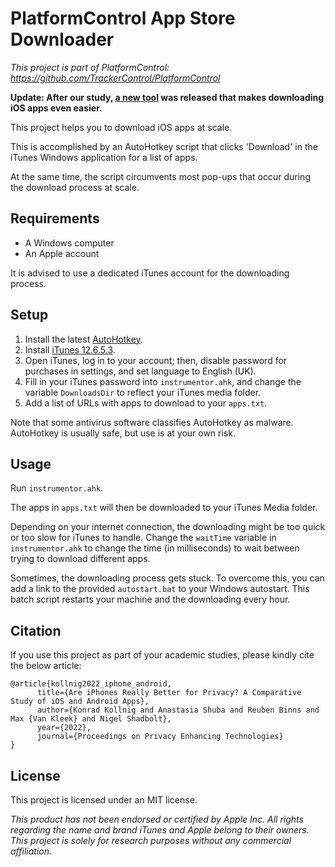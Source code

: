 # PlatformControl App Store Downloader

*This project is part of PlatformControl: <https://github.com/TrackerControl/PlatformControl>*

**Update: After our study, [a new tool](https://github.com/majd/ipatool) was released that makes downloading iOS apps even easier.**

This project helps you to download iOS apps at scale.

This is accomplished by an AutoHotkey script that clicks 'Download' in the iTunes Windows application for a list of apps.

At the same time, the script circumvents most pop-ups that occur during the download process at scale.

## Requirements
- A Windows computer
- An Apple account

It is advised to use a dedicated iTunes account for the downloading process.

## Setup
1. Install the latest [AutoHotkey](https://www.autohotkey.com/).
2. Install [iTunes 12.6.5.3](https://support.apple.com/en-us/HT208079).
3. Open iTunes, log in to your account; then, disable password for purchases in settings, and set language to English (UK).
4. Fill in your iTunes password into `instrumentor.ahk`, and change the variable `DownloadsDir` to reflect your iTunes media folder.
5. Add a list of URLs with apps to download to your `apps.txt`.

Note that some antivirus software classifies AutoHotkey as malware. AutoHotkey is usually safe, but use is at your own risk.

## Usage
Run `instrumentor.ahk`.

The apps in `apps.txt` will then be downloaded to your iTunes Media folder.

Depending on your internet connection, the downloading might be too quick or too slow for iTunes to handle. Change the `waitTime` variable in `instrumentor.ahk` to change the time (in milliseconds) to wait between trying to download different apps.

Sometimes, the downloading process gets stuck. To overcome this, you can add a link to the provided `autostart.bat` to your Windows autostart. This batch script restarts your machine and the downloading every hour.

## Citation

If you use this project as part of your academic studies, please kindly cite the below article:

```
@article{kollnig2022_iphone_android,
      title={Are iPhones Really Better for Privacy? A Comparative Study of iOS and Android Apps}, 
      author={Konrad Kollnig and Anastasia Shuba and Reuben Binns and Max {Van Kleek} and Nigel Shadbolt},
      year={2022},
      journal={Proceedings on Privacy Enhancing Technologies}
}
```

## License
This project is licensed under an MIT license.

*This product has not been endorsed or certified by Apple Inc. All rights regarding the name and brand iTunes and Apple belong to their owners. This project is solely for research purposes without any commercial affiliation.*
